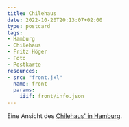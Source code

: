 ```yaml
---
title: Chilehaus
date: 2022-10-20T20:13:07+02:00
type: postcard
tags:
- Hamburg
- Chilehaus
- Fritz Höger
- Foto
- Postkarte
resources:
- src: "front.jxl"
  name: front
  params:
    iiif: front/info.json
---
```


Eine Ansicht des [Chilehaus' in Hamburg](https://de.wikipedia.org/wiki/Chilehaus).
